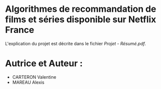 # Algorithmes de recommandation de films et séries disponible sur Netflix France
L'explication du projet est décrite dans le fichier *Projet - Résumé.pdf*.  

# Autrice et Auteur :
* CARTERON Valentine
* MAREAU Alexis
